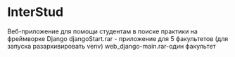# InterStud
Веб-приложение для помощи студентам в поиске практики на фреймворке Django
djangoStart.rar - приложение для 5 факультетов (для запуска разархивировать venv)
web_django-main.rar-один факультет
